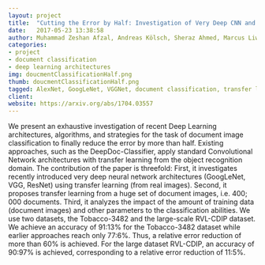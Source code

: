 ```yaml
---
layout: project
title:  "Cutting the Error by Half: Investigation of Very Deep CNN and Advanced Training Strategies for Document Image Classification"
date:   2017-05-23 13:38:58
author: Muhammad Zeshan Afzal, Andreas Kölsch, Sheraz Ahmed, Marcus Liwicki
categories:
- project
- document classification
- deep learning architectures
img: doucmentClassificationHalf.png
thumb: doucmentClassificationHalf.png
tagged: AlexNet, GoogLeNet, VGGNet, document classification, transfer learning
client:
website: https://arxiv.org/abs/1704.03557
---
```

We present an exhaustive investigation of recent Deep Learning architectures, algorithms, and strategies for the task of document image classification to finally reduce the error by more than half. Existing approaches, such as the DeepDoc-Classifier, apply standard Convolutional Network architectures with transfer learning from the object recognition domain.
The contribution of the paper is threefold: First, it investigates recently introduced very deep neural network architectures (GoogLeNet, VGG, ResNet) using transfer learning (from real images).
Second, it proposes transfer learning from a huge set of document images, i.e. 400; 000 documents.
Third, it analyzes the impact of the amount of training data (document images) and other parameters to the classification abilities. We use two datasets, the Tobacco-3482 and the large-scale RVL-CDIP dataset. We achieve an accuracy of 91:13% for the Tobacco-3482 dataset while earlier approaches reach only 77:6%. Thus, a relative error reduction of more than 60% is achieved. For the large dataset RVL-CDIP, an accuracy of 90:97% is achieved, corresponding to a relative error reduction of 11:5%.